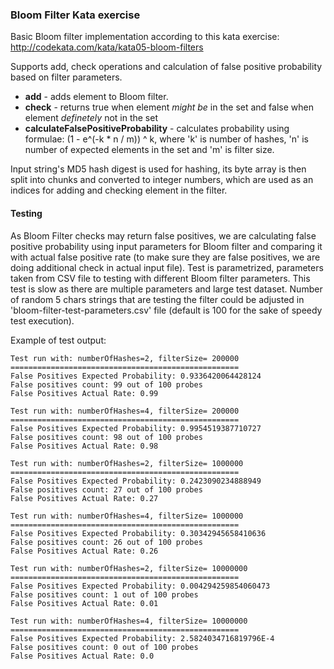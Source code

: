 ### Bloom Filter Kata exercise

Basic Bloom filter implementation according to this kata exercise: http://codekata.com/kata/kata05-bloom-filters

Supports add, check operations and calculation of false positive probability based on filter parameters.

- **add** - adds element to Bloom filter.
- **check** - returns true when element _might be_ in the set and false when element _definetely_ not in the set
- **calculateFalsePositiveProbability** - calculates probability using formulae: (1 - e^(-k * n / m)) ^ k, where 'k' is number of hashes, 'n' is number of expected elements in the set and 'm' is filter size.

Input string's MD5 hash digest is used for hashing, its byte array is then split into chunks and converted to integer numbers, which are used as an indices for adding and checking element in the filter.

#### Testing
As Bloom Filter checks may return false positives, we are calculating false positive probability using input parameters for Bloom filter and comparing it with actual false positive rate (to make sure they are false positives, we are doing additional check in actual input file). 
Test is parametrized, parameters taken from CSV file to testing with different Bloom filter parameters.
This test is slow as there are multiple parameters and large test dataset. Number of random 5 chars strings that are testing the filter could be adjusted in 'bloom-filter-test-parameters.csv' file (default is 100 for the sake of speedy test execution).

Example of test output:
```
Test run with: numberOfHashes=2, filterSize= 200000
===================================================
False Positives Expected Probability: 0.9336420064428124
False positives count: 99 out of 100 probes
False Positives Actual Rate: 0.99

Test run with: numberOfHashes=4, filterSize= 200000
===================================================
False Positives Expected Probability: 0.9954519387710727
False positives count: 98 out of 100 probes
False Positives Actual Rate: 0.98

Test run with: numberOfHashes=2, filterSize= 1000000
===================================================
False Positives Expected Probability: 0.2423090234888949
False positives count: 27 out of 100 probes
False Positives Actual Rate: 0.27

Test run with: numberOfHashes=4, filterSize= 1000000
===================================================
False Positives Expected Probability: 0.30342945658410636
False positives count: 26 out of 100 probes
False Positives Actual Rate: 0.26

Test run with: numberOfHashes=2, filterSize= 10000000
===================================================
False Positives Expected Probability: 0.004294259854060473
False positives count: 1 out of 100 probes
False Positives Actual Rate: 0.01

Test run with: numberOfHashes=4, filterSize= 10000000
===================================================
False Positives Expected Probability: 2.5824034716819796E-4
False positives count: 0 out of 100 probes
False Positives Actual Rate: 0.0
```

